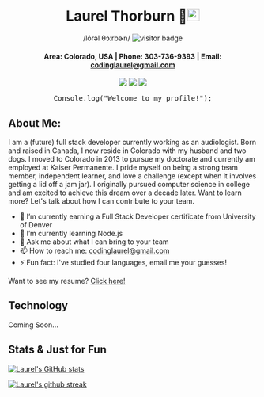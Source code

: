 <div align="center">
 
# **Laurel Thorburn** 🦸‍<img src="https://camo.githubusercontent.com/e8e7b06ecf583bc040eb60e44eb5b8e0ecc5421320a92929ce21522dbc34c891/68747470733a2f2f6d656469612e67697068792e636f6d2f6d656469612f6876524a434c467a6361737252346961377a2f67697068792e676966" width="25px" data-canonical-src="https://media.giphy.com/media/hvRJCLFzcasrR4ia7z/giphy.gif" style="max-width: 100%;">
 
 /lôrəl θɔːrbɚn/ ![visitor badge](https://visitor-badge.glitch.me/badge?page_id=jwenjian.visitor-badge&left_color=red&right_color=green&left_text=HelloVisitors)


#### Area: Colorado, USA | Phone: 303-736-9393 | Email: codinglaurel@gmail.com
 
 <a href="https://laurelthorburn.github.io/LaurelThorburn-UpdatedPortfolio/" target="_blank" alt="Github Portfolio"><img src="https://img.shields.io/badge/-PORTFOLIO-181717?logo=GitHub"></a>
 <a href="https://www.linkedin.com/in/laurel-thorburn-651592219/" target="_blank" alt="LinkedIn"><img src="https://img.shields.io/badge/-LINKEDIN-0A66C2?logo=LinkedIn"></a>
 <a href="mailto:codinglaurel@gmail.com" target="_blank" alt="Gmail"><img src="https://img.shields.io/badge/-GMAIL-EA4335?logo=Gmail"></a>
 
 

</div>
<div align="center">
 <pre>Console.log("Welcome to my profile!");</pre>
</div>

## About Me:
I am a (future) full stack developer currently working as an audiologist. Born and raised in Canada, I now reside in Colorado with my husband and two dogs. I moved to Colorado in 2013 to pursue my doctorate and currently am employed at Kaiser Permanente. I pride myself on being a strong team member, independent learner, and love a challenge (except when it involves getting a lid off a jam jar). I originally pursued computer science in college and am excited to achieve this dream over a decade later. Want to learn more? Let's talk about how I can contribute to your team.

- 🔭 I’m currently earning a Full Stack Developer certificate from University of Denver
- 🌱 I’m currently learning Node.js
- 💬 Ask me about what I can bring to your team
- 📫 How to reach me: codinglaurel@gmail.com
- ⚡ Fun fact: I've studied four languages, email me your guesses!

Want to see my resume? [Click here!](https://drive.google.com/file/d/1GHIE7Md1E6yhQkm6BKyP1Cj13Kj6nGVU/view?usp=sharing)

## Technology

Coming Soon...
<!-- Languages: HTML, CSS< JS, NODE.JS
Libraries: BOOTSTRAP, BULMA, jQuery, Materliaze, 
Applications: GitHub -->


## Stats & Just for Fun
[![Laurel's GitHub stats](https://github-readme-stats.vercel.app/api?username=laurelthorburn&show_icons=true&theme=panda)](https://github.com/anuraghazra/github-readme-stats)

[![Laurel's github streak](https://github-readme-streak-stats.herokuapp.com/?user=laurelthorburn&theme=blue-green)](https://github.com/DenverCoder1/github-readme-streak-stats)

<!-- [![Top Langs](https://github-readme-stats.vercel.app/api/top-langs/?username=laurelthorburn)](https://github.com/anuraghazra/github-readme-stats) -->

